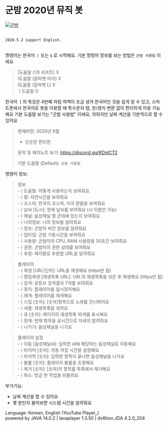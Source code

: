 # 군밤 2020년 뮤직 봇

<a href="https://top.gg/bot/661001856616497162">
    <img src="https://top.gg/api/widget/661001856616497162.svg" alt="군밤" />
</a>
<br><br>

`2020.5.2 support English.`<br><br>

명령어는 한국어 `ㅣ` 또는 `$` 로 시작해요. 기본 명령어 정보를 보는 방법은 `군밤 사용법` 이에요<br>
> |도움말 (\의 쉬프트) X <br>
> I도움말 (알파벳 아이) X <br>
> l도움말 (알파벳 L) X <br>
> ㅣ도움말 O

한국어 ㅣ의 특징은 4번째 처럼 여백이 조금 생겨 한국어인 것을 쉽게 알 수 있고, 스마트폰에서 한국어로 봇을 이용할 때 특수문자 탭, 한/영키 변환 없이 편리하게 이용 가능해요
기본 도움말 보기는 "군밤 사용법" 이에요, 의외지만 날짜 계산을 기본적으로 할 수 있어요

>현재버전: 2020년 9월 <br>
>- 단순한 편리한<br>
>
>문의 및 패치노트 보기: https://discord.gg/KDstCT2
>
>기본 도움말 (Default): `군밤 사용법`

명령어 정보: <br>
>정보<br>
>-ㅣ도움말: 어떻게 사용하는지 보여줘요 <br>
>-ㅣ핑: 지연시간을 보여줘요 <br>
>-ㅣ코스피: 한국의 코스피, 미국 환율을 보여줘요 <br>
>-ㅣ날씨 [도시]: 현재 날씨를 보여줘요 (시 이름만 가능) <br>
>-ㅣ채널: 음성채널 몇 군데에 있는지 보여줘요 <br>
>-ㅣ나의정보: 나의 정보를 알려줘요 <br>
>-ㅣ정보: 군밤의 버전 정보를 알려줘요 <br>
>-ㅣ업타임: 군밤 가동시간을 보여줘요 <br>
>-ㅣ사용량: 군밤이의 CPU, RAM 사용량을 30초간 보여줘요 <br>
>-ㅣ권한: 군밤이의 권한 상태를 보여줘요 <br>
>-ㅣ후원: 페이팔로 후원할 URL을 알려줘요 <br>

>플레이어<br>
>-ㅣ재생 [URL|단어]: URL을 재생해요 (https만 됨) <br>
>-ㅣ랜덤재생 [재생목록 URL]: URL의 재생목록을 섞은 후 재생해요 (https만 됨) <br>
>-ㅣ검색: 유튜브 검색결과 7개를 보여줘요 <br>
>-ㅣ정지: 플레이어를 일시정지해요 <br>
>-ㅣ재개: 플레이어를 재개해요 <br>
>-ㅣ스킵 [숫자]: [숫자]항목으로 노래를 건너뛰어요 <br>
>-ㅣ셔플: 재생목록을 섞어요 <br>
>-ㅣ큐 [숫자]: 페이지의 재생목록 10개를 표시해요 <br>
>-ㅣ현재: 현재 항목을 실시간으로 자세히 알려줘요 <br>
>-ㅣ나가기: 음성채널을 나가요 <br>

>플레이어 설정<br>
>-ㅣ이동 [음성채널id]: 입력한 id에 해당하는 음성채널로 이동해요 <br>
>-ㅣ타이머 [숫자]: 자동 꺼짐 시간을 설정해요 <br>
>-ㅣ마지막 [숫자]: 입력한 항목이 끝나면 음성채널을 나가요 <br>
>-ㅣ볼륨 [숫자]: 플레이어 볼륨을 조정해요 <br>
>-ㅣ제거 [숫자]: [숫자]의 항목를 목록에서 제거해요 <br>
>-ㅣ취소: 방금 한 작업을 되돌려요 <br>


부가기능: 
 - 날짜 계산을 할 수 있어요
 - 몇 분인지 물어보면 시스템 시간을 알려줘요
 
 Language: Korean, English (YouTube Player_) <br>
 powered by JAVA 14.0.2 | lavaplayer 1.3.50 | dv8tion JDA 4.2.0_204
